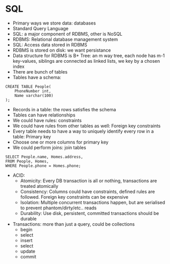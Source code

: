 # SQL

- Primary ways we store data: databases
- Standard Query Language
- SQL: a major component of RDBMS, other is NoSQL
- RDBMS: Relational database management system
- SQL: Access data stored in RDBMS
- RDBMS is stored on disk: we want persistance
- Data structure for RDBMS is B+ Tree: an m way tree, each node has m-1 key-values, siblings are connected as linked lists, we key by a chosen index
- There are bunch of tables
- Tables have a schema:
```
CREATE TABLE People(
    PhoneNumber int,
    Name varchar(100)
);
```
- Records in a table: the rows satisfies the schema
- Tables can have relationships
- We could have rules: constraints
- We could have rules from other tables as well: Foreign key constraints
- Every table needs to have a way to uniquely identify every row in a table: Primary key
- Choose one or more columns for primary key
- We could perform joins: join tables
```
SELECT People.name, Homes.address,
FROM People, Homes,
WHERE People.phone = Homes.phone;
```
- ACID:
    - Atomicity: Every DB transaction is all or nothing, transactions are treated atomically
    - Consistency: Columns could have constraints, defined rules are followed. Foreign key constraints can be expensive
    - Isolation: Multiple concurrent transactions happen, but are serialised to prevent phantom/dirty/etc.. reads
    - Durability: Use disk, persistent, committed transactions should be durable
- Transactions: more than just a query, could be collections
    - begin
    - select
    - insert
    - select
    - update
    - commit